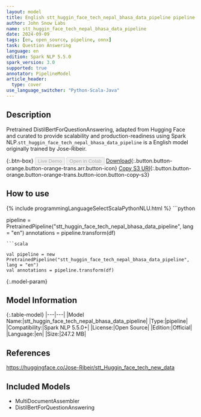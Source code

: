 ```yaml
---
layout: model
title: English stt_huggin_face_tech_nepal_bhasa_data_pipeline pipeline DistilBertForQuestionAnswering from Jose-Ribeir
author: John Snow Labs
name: stt_huggin_face_tech_nepal_bhasa_data_pipeline
date: 2024-09-09
tags: [en, open_source, pipeline, onnx]
task: Question Answering
language: en
edition: Spark NLP 5.5.0
spark_version: 3.0
supported: true
annotator: PipelineModel
article_header:
  type: cover
use_language_switcher: "Python-Scala-Java"
---
```


## Description

Pretrained DistilBertForQuestionAnswering, adapted from Hugging Face and curated to provide scalability and production-readiness using Spark NLP.`stt_huggin_face_tech_nepal_bhasa_data_pipeline` is a English model originally trained by Jose-Ribeir.

{:.btn-box}
<button class="button button-orange" disabled>Live Demo</button>
<button class="button button-orange" disabled>Open in Colab</button>
[Download](https://s3.amazonaws.com/auxdata.johnsnowlabs.com/public/models/stt_huggin_face_tech_nepal_bhasa_data_pipeline_en_5.5.0_3.0_1725869160674.zip){:.button.button-orange.button-orange-trans.arr.button-icon}
[Copy S3 URI](s3://auxdata.johnsnowlabs.com/public/models/stt_huggin_face_tech_nepal_bhasa_data_pipeline_en_5.5.0_3.0_1725869160674.zip){:.button.button-orange.button-orange-trans.button-icon.button-copy-s3}

## How to use



<div class="tabs-box" markdown="1">
{% include programmingLanguageSelectScalaPythonNLU.html %}
```python

pipeline = PretrainedPipeline("stt_huggin_face_tech_nepal_bhasa_data_pipeline", lang = "en")
annotations =  pipeline.transform(df)   

```
```scala

val pipeline = new PretrainedPipeline("stt_huggin_face_tech_nepal_bhasa_data_pipeline", lang = "en")
val annotations = pipeline.transform(df)

```
</div>

{:.model-param}
## Model Information

{:.table-model}
|---|---|
|Model Name:|stt_huggin_face_tech_nepal_bhasa_data_pipeline|
|Type:|pipeline|
|Compatibility:|Spark NLP 5.5.0+|
|License:|Open Source|
|Edition:|Official|
|Language:|en|
|Size:|247.2 MB|

## References

https://huggingface.co/Jose-Ribeir/stt_Huggin_face_tech_new_data

## Included Models

- MultiDocumentAssembler
- DistilBertForQuestionAnswering